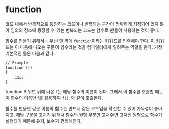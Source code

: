 # function
  
코드 내에서 반복적으로 등장하는 코드이나 반복되는 구간이 명확하게 지정되어 있지 않아 임의의 장소에 등장할 수 있는 반복되는 코드는 함수로 만들어 사용하는 것이 좋다.  
  
함수를 만들기 위해서는 우선 맨 앞에 `function`이라는 키워드를 입력해야 한다. 이 키워드는 이 다음에 나오는 구문이 함수라는 것을 컴파일러에게 알려주는 역할을 한다. 가장 기본적인 틀은 다음과 같다.  
  
	// Example
	function f()
	{
		코드;
	}
  
function 키워드 뒤에 나온 f는 해당 함수의 이름이 된다. 그래서 이 함수를 호출할 때는 이 함수의 이름인 f를 활용하여 `f();`와 같이 호출한다.  
  
함수를 만들면 같은 이름의 함수는 반드시 같은 코드임을 확신할 수 있어 가독성이 좋아지고, 해당 구문을 고치기 위해서 함수의 원형 부분만 고쳐주면 고쳐진 원형으로 함수가 실행되기 때문에 유지, 보수가 편리해진다.
